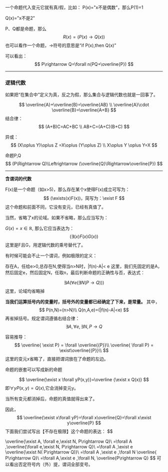 一个命题代入变元它就有真/假，比如：
P(x)="x不是偶数"，那么P(1)=1

Q(x)="x不是2"

P、Q都是命题，那么
$$
R(x)=(P(x)→Q(x))
$$
也可以看作一个命题，$\rightarrow$符号的意思是“if P(x),then Q(x)”

可以看出：
$$
P\rightarrow Q=\forall n(PQ+\overline{P})
$$




---
### 逻辑代数

如果把“在集合中”定义为真，反之为假，那么集合与逻辑代数也就是一回事了。

$$
\overline{A}+\overline{B}=\overline{AB}
\\
\overline{A}\cdot \overline{B}=\overline{A+B}
$$
结合律：
$$
(A+B)C=AC+BC
\\
AB+C=(A+C)(B+C)
$$

异或：
$$
(X\oplus Y)\oplus Z =X\oplus (Y\oplus Z)
\\
X\oplus Y \oplus Y=X
$$

命题P,Q
$$
(P\Rightarrow Q)\Leftrightarrow
(\overline{Q}\Rightarrow\overline{P})
$$

---


**含谓词的代数**

F(x)是一个命题（如x>5)，那么存在某个x使得F(x)成立可写为：
$$
(\exists(x)F(x))，简写为：\exist F
$$
这个命题和前面不同，它没有变元，已经有真值了。

当然，省略了x的论域。如果不省略，那么应当写为：

$G(x)=x\in \mathbb{R},$
那么它应当表达为：
$$
(\exists(x)F(x)G(x))
$$
这里是F且G，用逻辑代数的乘号替代了。

有时候可能会不止一个谓词，例如极限的定义：

存在A，任给e>0,总存在N,使得当n>N时，|f(n)-A|< e
这里，我们先固定的是A，然后固定e，然后固定N，任取n，最后判断命题的正确性与否，表达式：

$$
\exists A (\forall e( \exists N(P\rightarrow Q)))
$$
这里，论域均省略掉

**当我们运算括号内的变量时，括号外的变量都已经确定了下来，是常量。**
其中，
$$
P(n,N)=(n>N)\\
Q(n,A,e)=(|f(n)-A|<e)
$$
再省掉括号。规定谓词遵循右结合律：
$$
\exists A, \forall e, \exists N, P\rightarrow Q
$$



容易推导：
$$
\overline{ \exist  P} = \forall \overline{{P}}\\
\overline{ \forall  P} = \exist\overline{{P}}\\
$$
这里的变元x省略了，直接把谓词放在了命题的左边。


命题的嵌套可以写成新的命题

$$
\overline{\exist x \forall  yP(x,y)}=\overline {\exist x Q(x)}
$$
即$\forall yP(x,y)=Q(x)$,它会消掉变元y。

当所有变元都消掉后，命题的真值就得出来了。


因此，
$$
\overline{\exist x\forall yP}=\forall x\overline{Q}=\forall x\exist y\overline{P}
$$
下面我们尝试写出【不存在极限】这个命题的表达：
$$


\overline{\exist A, \forall e,\exist N, P\rightarrow Q}\\
=\forall A ,\overline{\forall e,\exist N, P\rightarrow Q}\\
=\forall A ,\exist e \overline{\exist N( P\rightarrow Q)}\\
=\forall A ,\exist e ,\forall N \overline{ P\rightarrow Q}\\
=\forall A,\exist e ,\forall N, \overline{P\rightarrow Q}
$$
可以看出否定符号内（外）提，谓词全部变号。
